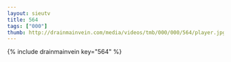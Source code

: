 ```yaml
--- 
layout: sieutv
title: 564
tags: ["000"]
thumb: http://drainmainvein.com/media/videos/tmb/000/000/564/player.jpg
---
```

{% include drainmainvein key="564" %} 

